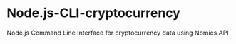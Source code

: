 # Node.js-CLI-cryptocurrency
Node.js Command Line Interface for cryptocurrency data using Nomics API
